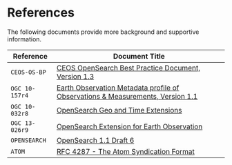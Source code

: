 # References

The following documents provide more background and supportive information.

| **Reference**  | **Document Title** | 
| -------- | --------- | 
| `CEOS-OS-BP` <a name="CEOS-OS-BP"></a> | [CEOS OpenSearch Best Practice Document, Version 1.3](https://ceos.org/document_management/Working_Groups/WGISS/Documents/WGISS%20Best%20Practices/CEOS%20OpenSearch%20Best%20Practice.pdf) | 
| `OGC 10-157r4` <a name="OGC10-157r4"></a> | [Earth Observation Metadata profile of Observations & Measurements, Version 1.1](https://docs.ogc.org/is/10-157r4/10-157r4.html) | 
| `OGC 10-032r8` <a name="OGC10-032r8"></a> | [OpenSearch Geo and Time Extensions](https://portal.ogc.org/files/?artifact_id=56866) | 
| `OGC 13-026r9` <a name="OGC13-026r9"></a> | [OpenSearch Extension for Earth Observation](http://docs.opengeospatial.org/is/13-026r9/13-026r9.html) | 
| `OPENSEARCH` <a name="OPENSEARCH"></a>| [OpenSearch 1.1 Draft 6](https://github.com/dewitt/opensearch/blob/master/opensearch-1-1-draft-6.md) |
| `ATOM` <a name="ATOM"></a> | [RFC 4287 - The Atom Syndication Format](https://datatracker.ietf.org/doc/html/rfc4287) | 

